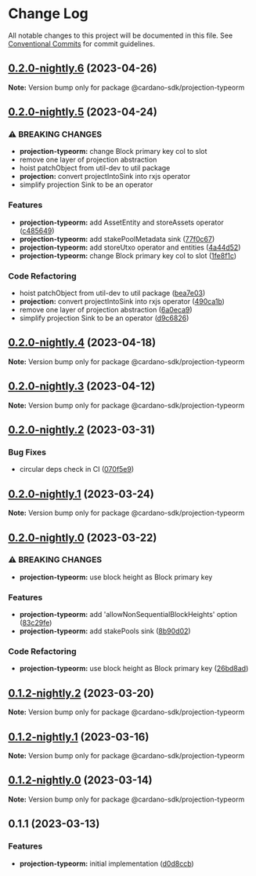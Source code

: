 # Change Log

All notable changes to this project will be documented in this file.
See [Conventional Commits](https://conventionalcommits.org) for commit guidelines.

## [0.2.0-nightly.6](https://github.com/input-output-hk/cardano-js-sdk/compare/@cardano-sdk/projection-typeorm@0.2.0-nightly.5...@cardano-sdk/projection-typeorm@0.2.0-nightly.6) (2023-04-26)

**Note:** Version bump only for package @cardano-sdk/projection-typeorm

## [0.2.0-nightly.5](https://github.com/input-output-hk/cardano-js-sdk/compare/@cardano-sdk/projection-typeorm@0.2.0-nightly.4...@cardano-sdk/projection-typeorm@0.2.0-nightly.5) (2023-04-24)

### ⚠ BREAKING CHANGES

- **projection-typeorm:** change Block primary key col to slot
- remove one layer of projection abstraction
- hoist patchObject from util-dev to util package
- **projection:** convert projectIntoSink into rxjs operator
- simplify projection Sink to be an operator

### Features

- **projection-typeorm:** add AssetEntity and storeAssets operator ([c485649](https://github.com/input-output-hk/cardano-js-sdk/commit/c4856496fed1b9c57fd4d3e397b61ac9d30355a9))
- **projection-typeorm:** add stakePoolMetadata sink ([77f0c67](https://github.com/input-output-hk/cardano-js-sdk/commit/77f0c675e6a55f8836609d17b897da487276c2b3))
- **projection-typeorm:** add storeUtxo operator and entities ([4a44d52](https://github.com/input-output-hk/cardano-js-sdk/commit/4a44d52971cc9438ce61594045d11de94c2ca84d))
- **projection-typeorm:** change Block primary key col to slot ([1fe8f1c](https://github.com/input-output-hk/cardano-js-sdk/commit/1fe8f1c304bb69010428081618946995b8a323f0))

### Code Refactoring

- hoist patchObject from util-dev to util package ([bea7e03](https://github.com/input-output-hk/cardano-js-sdk/commit/bea7e035ebdcd7241b6f3cc8feb5fbcfdb90fa46))
- **projection:** convert projectIntoSink into rxjs operator ([490ca1b](https://github.com/input-output-hk/cardano-js-sdk/commit/490ca1b7f0f92e4fa84179ba3fb265ee68dee735))
- remove one layer of projection abstraction ([6a0eca9](https://github.com/input-output-hk/cardano-js-sdk/commit/6a0eca92d1b6507e7143bfb5a93974b59757d5c5))
- simplify projection Sink to be an operator ([d9c6826](https://github.com/input-output-hk/cardano-js-sdk/commit/d9c68265d63300d26eb73ca93f5ee8be7ff51a12))

## [0.2.0-nightly.4](https://github.com/input-output-hk/cardano-js-sdk/compare/@cardano-sdk/projection-typeorm@0.2.0-nightly.3...@cardano-sdk/projection-typeorm@0.2.0-nightly.4) (2023-04-18)

**Note:** Version bump only for package @cardano-sdk/projection-typeorm

## [0.2.0-nightly.3](https://github.com/input-output-hk/cardano-js-sdk/compare/@cardano-sdk/projection-typeorm@0.2.0-nightly.2...@cardano-sdk/projection-typeorm@0.2.0-nightly.3) (2023-04-12)

**Note:** Version bump only for package @cardano-sdk/projection-typeorm

## [0.2.0-nightly.2](https://github.com/input-output-hk/cardano-js-sdk/compare/@cardano-sdk/projection-typeorm@0.2.0-nightly.1...@cardano-sdk/projection-typeorm@0.2.0-nightly.2) (2023-03-31)

### Bug Fixes

- circular deps check in CI ([070f5e9](https://github.com/input-output-hk/cardano-js-sdk/commit/070f5e9f199c8a3b823f80aa98b35a4df7dbe532))

## [0.2.0-nightly.1](https://github.com/input-output-hk/cardano-js-sdk/compare/@cardano-sdk/projection-typeorm@0.2.0-nightly.0...@cardano-sdk/projection-typeorm@0.2.0-nightly.1) (2023-03-24)

**Note:** Version bump only for package @cardano-sdk/projection-typeorm

## [0.2.0-nightly.0](https://github.com/input-output-hk/cardano-js-sdk/compare/@cardano-sdk/projection-typeorm@0.1.2-nightly.2...@cardano-sdk/projection-typeorm@0.2.0-nightly.0) (2023-03-22)

### ⚠ BREAKING CHANGES

- **projection-typeorm:** use block height as Block primary key

### Features

- **projection-typeorm:** add 'allowNonSequentialBlockHeights' option ([83c29fe](https://github.com/input-output-hk/cardano-js-sdk/commit/83c29fe465cdd5629e650267b0b45a0d8bfb208e))
- **projection-typeorm:** add stakePools sink ([8b90d02](https://github.com/input-output-hk/cardano-js-sdk/commit/8b90d02cd1138c46c5bff29229c7f803fec5f730))

### Code Refactoring

- **projection-typeorm:** use block height as Block primary key ([26bd8ad](https://github.com/input-output-hk/cardano-js-sdk/commit/26bd8add501f282316abfa46012858de4dcb7867))

## [0.1.2-nightly.2](https://github.com/input-output-hk/cardano-js-sdk/compare/@cardano-sdk/projection-typeorm@0.1.2-nightly.1...@cardano-sdk/projection-typeorm@0.1.2-nightly.2) (2023-03-20)

**Note:** Version bump only for package @cardano-sdk/projection-typeorm

## [0.1.2-nightly.1](https://github.com/input-output-hk/cardano-js-sdk/compare/@cardano-sdk/projection-typeorm@0.1.2-nightly.0...@cardano-sdk/projection-typeorm@0.1.2-nightly.1) (2023-03-16)

**Note:** Version bump only for package @cardano-sdk/projection-typeorm

## [0.1.2-nightly.0](https://github.com/input-output-hk/cardano-js-sdk/compare/@cardano-sdk/projection-typeorm@0.1.1...@cardano-sdk/projection-typeorm@0.1.2-nightly.0) (2023-03-14)

**Note:** Version bump only for package @cardano-sdk/projection-typeorm

## 0.1.1 (2023-03-13)

### Features

- **projection-typeorm:** initial implementation ([d0d8ccb](https://github.com/input-output-hk/cardano-js-sdk/commit/d0d8ccbfac6e5732497cd1719c005a4cc241f30c))
